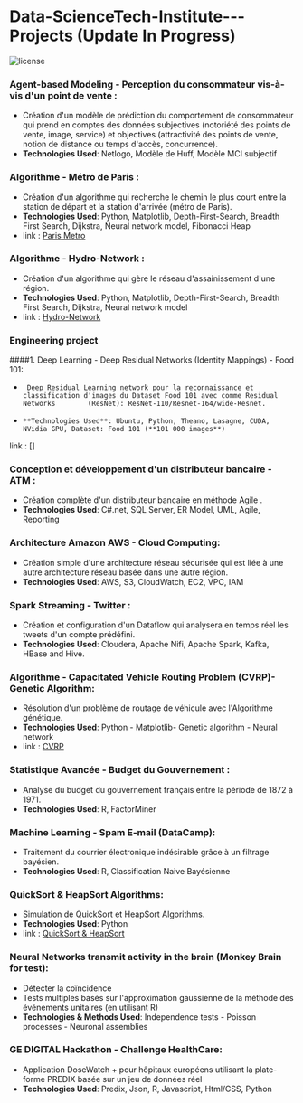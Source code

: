 # Data-ScienceTech-Institute---Projects (Update In Progress)

<img src="https://camo.githubusercontent.com/32c83af1243e238fb9907c2b7f4c85003b9cf902/68747470733a2f2f696d672e736869656c64732e696f2f707970692f6c2f616e74697370616d2e737667" alt="license" data-canonical-src="https://img.shields.io/pypi/l/antispam.svg" style="max-width:100%;">

###	Agent-based Modeling - Perception du consommateur vis-à-vis d'un point de vente :
  *	Création d'un modèle de prédiction du comportement de consommateur qui prend en comptes des données subjectives (notoriété des           points de vente, image, service) et objectives (attractivité des points de vente, notion de distance ou temps d'accès, concurrence).
  *	**Technologies Used**: Netlogo, Modèle de Huff, Modèle MCI subjectif

###	Algorithme - Métro de Paris :
  *	Création d'un algorithme qui recherche le chemin le plus court entre la station de départ et la station d'arrivée (métro de Paris). 
  *	**Technologies Used**: Python, Matplotlib, Depth-First-Search, Breadth First Search, Dijkstra, Neural network model, Fibonacci Heap
  * link : [Paris Metro](https://github.com/BTajini/Paris-Metro-Project)

###	Algorithme - Hydro-Network :
  *	Création d'un algorithme qui gère le réseau d'assainissement d'une région. 
  *	**Technologies Used**: Python, Matplotlib, Depth-First-Search, Breadth First Search, Dijkstra, Neural network model 
  * link : [Hydro-Network](https://github.com/BTajini/Project-of-Veolia-Hydro-Network)

###	Engineering project 
####1.  Deep Learning - Deep Residual Networks (Identity Mappings) - Food 101:
   *	  Deep Residual Learning network pour la reconnaissance et classification d'images du Dataset Food 101 avec comme Residual Networks        (ResNet): ResNet-110/Resnet-164/wide-Resnet.
   *	 **Technologies Used**: Ubuntu, Python, Theano, Lasagne, CUDA, NVidia GPU, Dataset: Food 101 (**101 000 images**)
   link : []
    
###	Conception et développement d'un distributeur bancaire - ATM :
  *	Création complète d'un distributeur bancaire en méthode Agile .
  *	**Technologies Used**: C#.net, SQL Server, ER Model, UML, Agile, Reporting

###	Architecture Amazon AWS - Cloud Computing:
  *	Création simple d'une architecture réseau sécurisée qui est liée à une autre architecture réseau basée dans une autre région.  
  *	**Technologies Used**: AWS, S3, CloudWatch, EC2, VPC, IAM

###	Spark Streaming - Twitter :
  *	Création et configuration d'un Dataflow qui analysera en temps réel les tweets d'un compte prédéfini.
  *	**Technologies Used**: Cloudera, Apache Nifi, Apache Spark, Kafka, HBase and Hive.

###	Algorithme - Capacitated Vehicle Routing Problem (CVRP)- Genetic Algorithm:
  *	Résolution d'un problème de routage de véhicule avec l'Algorithme génétique. 
  *	**Technologies Used**: Python - Matplotlib- Genetic algorithm - Neural network
  * link : [CVRP](https://github.com/BTajini/CVRP-DHL-Algorithm)

###	Statistique Avancée - Budget du Gouvernement :
  *	Analyse du budget du gouvernement français entre la période de 1872 à 1971.
  *	**Technologies Used**: R, FactorMiner

###	Machine Learning - Spam E-mail (**DataCamp**):
  *	Traitement du courrier électronique indésirable grâce à un filtrage bayésien. 
  *	**Technologies Used**: R, Classification Naive Bayésienne

###	QuickSort & HeapSort Algorithms:
  *	Simulation de QuickSort et HeapSort Algorithms. 
  *	**Technologies Used**: Python 
  * link : [QuickSort & HeapSort](https://github.com/BTajini/QuickSort-HeapSort-Algorithm)
  
###	Neural Networks transmit activity in the brain (Monkey Brain for test):  
*	Détecter la coïncidence
*	Tests multiples basés sur l'approximation gaussienne de la méthode des événements unitaires (en utilisant R)
* **Technologies & Methods Used**: Independence tests - Poisson processes - Neuronal assemblies

###	GE DIGITAL Hackathon - Challenge HealthCare:  
*	Application DoseWatch + pour hôpitaux européens utilisant la plate-forme PREDIX basée sur un jeu de données réel
* **Technologies Used**: Predix, Json, R, Javascript, Html/CSS, Python 

